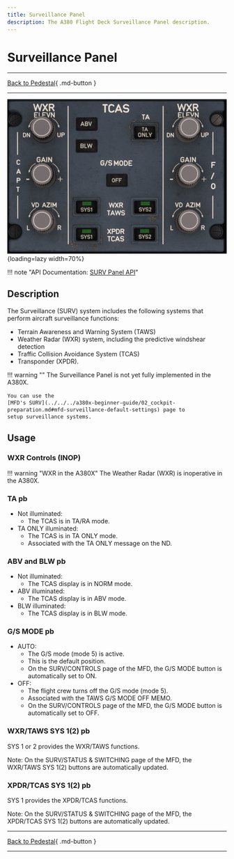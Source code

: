 ```yaml
---
title: Surveillance Panel
description: The A380 Flight Deck Surveillance Panel description.
---
```


# Surveillance Panel

---

[Back to Pedestal](../overviews/pedestal.md){ .md-button }

---

![img_6.png](../../../assets/a380x-briefing/flight-deck/pedestal/surveilance.png){loading=lazy width=70%}

!!! note "API Documentation: [SURV Panel API](../../../../../aircraft/a380x/a380x-api/a380x-flight-deck-api.md#surv-wxr-tcas-panel)"

## Description

The Surveillance (SURV) system includes the following systems that perform aircraft surveillance
functions:

- Terrain Awareness and Warning System (TAWS)
- Weather Radar (WXR) system, including the predictive windshear detection
- Traffic Collision Avoidance System (TCAS)
- Transponder (XPDR).

!!! warning ""
    The Surveillance Panel is not yet fully implemented in the A380X.

    You can use the 
    [MFD's SURV](../../../a380x-beginner-guide/02_cockpit-preparation.md#mfd-surveillance-default-settings) page to 
    setup surveillance systems.

## Usage

### WXR Controls (INOP)

!!! warning "WXR in the A380X"
    The Weather Radar (WXR) is inoperative in the A380X.

### TA pb

- Not illuminated:
    - The TCAS is in TA/RA mode.
- TA ONLY illuminated:
    - The TCAS is in TA ONLY mode.
    - Associated with the TA ONLY message on the ND.

### ABV and BLW pb

- Not illuminated:
    - The TCAS display is in NORM mode.
- ABV illuminated:
    - The TCAS display is in ABV mode.
- BLW illuminated:
    - The TCAS display is in BLW mode.

### G/S MODE pb

- AUTO:
    - The G/S mode (mode 5) is active.
    - This is the default position.
    - On the SURV/CONTROLS page of the MFD, the G/S MODE button is automatically set to ON.
- OFF:
    - The flight crew turns off the G/S mode (mode 5).
    - Associated with the TAWS G/S MODE OFF MEMO.
    - On the SURV/CONTROLS page of the MFD, the G/S MODE button is automatically set to OFF.

### WXR/TAWS SYS 1(2) pb
SYS 1 or 2 provides the WXR/TAWS functions.

Note: On the SURV/STATUS & SWITCHING page of the MFD, the WXR/TAWS SYS 1(2) buttons are automatically updated.

### XPDR/TCAS SYS 1(2) pb
SYS 1 provides the XPDR/TCAS functions.

Note: On the SURV/STATUS & SWITCHING page of the MFD, the XPDR/TCAS SYS 1(2) buttons are automatically updated.

---

[Back to Pedestal](../overviews/pedestal.md){ .md-button }

---



